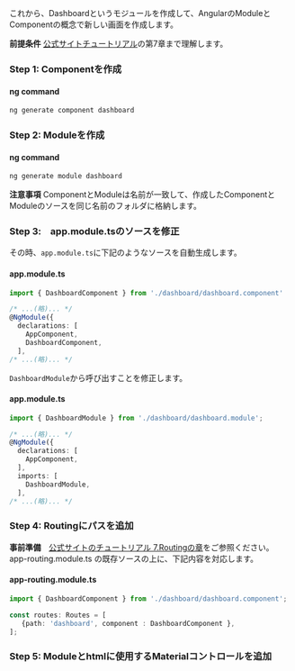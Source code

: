 
これから、Dashboardというモジュールを作成して、AngularのModuleとComponentの概念で新しい画面を作成します。

**前提条件** [公式サイトチュートリアル](https://angular.io/tutorial/)の第7章まで理解します。

### Step 1:  Componentを作成

#### ng command
```bash
ng generate component dashboard
```

### Step 2:  Moduleを作成
#### ng command
```bash
ng generate module dashboard
```

**注意事項** ComponentとModuleは名前が一致して、作成したComponentとModuleのソースを同じ名前のフォルダに格納します。

### Step 3:　app.module.tsのソースを修正 

その時、`app.module.ts`に下記のようなソースを自動生成します。
#### app.module.ts
```ts
import { DashboardComponent } from './dashboard/dashboard.component'

/* ...(略)... */
@NgModule({
  declarations: [    
    AppComponent,
    DashboardComponent,  
  ],
/* ...(略)... */
```

`DashboardModule`から呼び出すことを修正します。
#### app.module.ts
```ts
import { DashboardModule } from './dashboard/dashboard.module';

/* ...(略)... */
@NgModule({
  declarations: [    
    AppComponent,  
  ],
  imports: [
    DashboardModule,
  ],
/* ...(略)... */
```

### Step 4: Routingにパスを追加
**事前準備**　[公式サイトのチュートリアル 7.Routingの章](https://angular.io/tutorial/toh-pt5)をご参照ください。
app-routing.module.ts の既存ソースの上に、下記内容を対応します。

#### app-routing.module.ts
```ts
import { DashboardComponent } from './dashboard/dashboard.component';

const routes: Routes = [
   {path: 'dashboard', component : DashboardComponent },
];
```

### Step 5: Moduleとhtmlに使用するMaterialコントロールを追加

